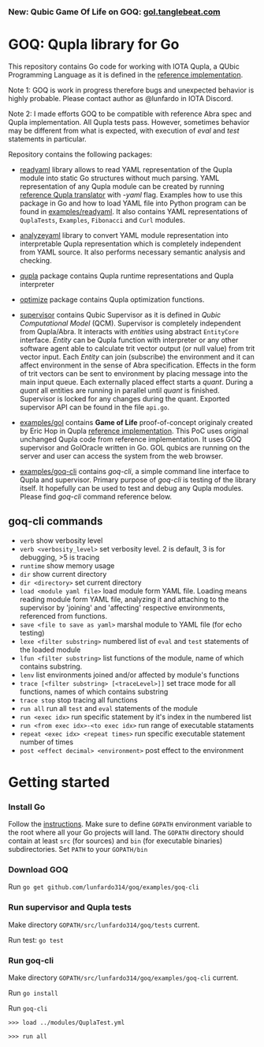 ### New: Qubic Game Of Life on GOQ: [gol.tanglebeat.com](http://gol.tanglebeat.com)

# GOQ: Qupla library for Go

This repository contains Go code for working with IOTA Qupla, a QUbic Programming Language 
as it is defined in the [reference implementation](https://github.com/iotaledger/qupla).
 
Note 1: GOQ is work in progress therefore bugs and unexpected behavior is highly probable. 
Please contact author as @lunfardo in IOTA Discord.

Note 2: I made efforts GOQ to be compatible with reference Abra spec and Qupla implementation.
All Qupla tests pass.
However, sometimes behavior may be different from what is expected, with execution of 
_eval_ and _test_ statements in particular.

Repository contains the following packages:  

- [readyaml](https://github.com/lunfardo314/goq/tree/master/readyaml) library allows 
to read YAML representation of the Qupla module into static Go structures without much parsing. 
YAML representation of any Qupla module can be created by running [reference Qupla translator](https://github.com/iotaledger/qupla) 
with _-yaml_ flag. Examples how to use this package in Go and how to load YAML file 
into Python program can be found in [examples/readyaml](https://github.com/lunfardo314/goq/tree/master/examples/readyaml).
It also contains YAML representations of `QuplaTests`, `Examples`, `Fibonacci` and `Curl` modules.

- [analyzeyaml](https://github.com/lunfardo314/goq/tree/master/analyzeyaml) library to 
convert YAML module representation into interpretable Qupla representation which is completely independent from 
YAML source. It also performs necessary semantic analysis and checking.

- [qupla](https://github.com/lunfardo314/goq/tree/master/qupla) package contains 
Qupla runtime representations and Qupla interpreter

- [optimize](https://github.com/lunfardo314/goq/tree/master/qupla) package contains 
Qupla optimization functions.  

- [supervisor](https://github.com/lunfardo314/goq/tree/master/supervisor) contains Qubic 
Supervisor as it is defined in _Qubic Computational Model_ (QCM). 
Supervisor is completely independent from Qupla/Abra. 
It interacts with _entities_ using abstract `EntityCore` interface. 
_Entity_ can be Qupla function with interpreter or any other software agent able to calculate 
trit vector output (or null value) from trit vector input. 
Each _Entity_ can join (subscribe) the environment and it can affect environment in the sense of Abra specification.
Effects in the form of trit vectors can be sent to environment by placing message into the main input queue.
Each externally placed effect starts a _quant_. During a _quant_ all entities are running in parallel until _quant_ is finished.
Supervisor is locked for any changes during the quant.
Exported supervisor API can be found in the file `api.go`. 

- [examples/gol](https://github.com/lunfardo314/goq/tree/dev/examples/gol) contains **Game of Life**
proof-of-concept originaly created by Eric Hop in Qupla [reference implementation](https://github.com/iotaledger/qupla).
This PoC uses original unchanged Qupla code from reference implementation. It uses GOQ supervisor
and GolOracle written in Go. GOL qubics are running on the server and user can access the 
system from the web browser. 

- [examples/goq-cli](https://github.com/lunfardo314/goq/tree/dev/examples/goq-cli) contains 
_goq-cli_, a simple command line interface to Qupla and supervisor. 
Primary purpose of _goq-cli_ is testing of the library itself. It hopefully can be used to test and debug any Qupla modules.
Please find _goq-cli_ command reference below.

## goq-cli commands

- `verb` show verbosity level
- `verb <verbosity_level>` set verbosity level. 2 is default, 3 is for debugging, >5 is tracing
- `runtime` show memory usage
- `dir` show current directory
- `dir <directory>` set current directory
- `load <module yaml file>` load module form YAML file. Loading means reading module form YAML 
file, analyzing it and attaching to the supervisor by 'joining' and 'affecting' respective 
environments, referenced from functions.
- `save <file to save as yaml>` marshal module to YAML file (for echo testing)
- `lexe <filter substring>` numbered list of `eval` and `test` statements of the loaded module
- `lfun <filter substring>` list functions of the module, name of which contains substring.
- `lenv` list environments joined and/or affected by module's functions
- `trace [<filter substring> [<traceLevel>]]` set trace mode for all functions, names of which contains substring 
- `trace stop` stop tracing all functions 
- `run all` run all `test` and `eval` statements of the module
- `run <exec idx>` run specific statement by it's index in the numbered list
- `run <from exec idx>-<to exec idx>` run range of executable stataments
- `repeat <exec idx> <repeat times>` run specific executable statement number of times
- `post <effect decimal> <environment>` post effect to the environment

# Getting started

### Install Go
Follow the [instructions](https://golang.org/doc/install). 
Make sure to define `GOPATH` environment variable to the root where all your Go projects will land.
The `GOPATH` directory should contain at least `src` (for sources) and `bin` 
(for executable binaries) subdirectories. 
Set `PATH` to your `GOPATH/bin`

### Download GOQ

Run `go get github.com/lunfardo314/goq/examples/goq-cli`

### Run supervisor and Qupla tests

Make directory `GOPATH/src/lunfardo314/goq/tests` current.

Run test: `go test`

### Run goq-cli

Make directory `GOPATH/src/lunfardo314/goq/examples/goq-cli` current.

Run `go install`

Run `goq-cli`

`>>> load ../modules/QuplaTest.yml`

`>>> run all`



